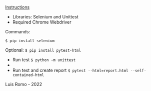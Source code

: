 [Instructions ](https://docs.google.com/document/d/17spNl5zlSgUob5A3ntoFYHKoYfQVZ3SABcnIlrTtBCw/edit)


- Libraries: Selenium and Unittest
- Required Chrome Webdriver

Commands:

``$ pip install selenium``

Optional:
``$ pip install pytest-html``

- Run test
``$ python -m unittest``
- 
- Run test and create report
``$ pytest --html=report.html --self-contained-html``

Luis Romo - 2022

